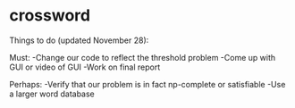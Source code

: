 # crossword
Things to do (updated November 28):

Must: 
-Change our code to reflect the threshold problem
-Come up with GUI or video of GUI
-Work on final report



Perhaps: 
-Verify that our problem is in fact np-complete or satisfiable
-Use a larger word database

